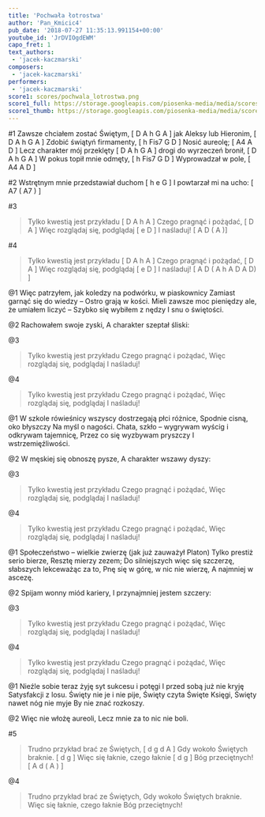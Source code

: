 ```yaml
---
title: 'Pochwała łotrostwa'
author: 'Pan_Kmicic4'
pub_date: '2018-07-27 11:35:13.991154+00:00'
youtube_id: 'JrDVIOgdEWM'
capo_fret: 1
text_authors:
 - 'jacek-kaczmarski'
composers:
 - 'jacek-kaczmarski'
performers:
 - 'jacek-kaczmarski'
score1: scores/pochwala_lotrostwa.png
score1_full: https://storage.googleapis.com/piosenka-media/media/scores/pochwala_lotrostwa.png
score1_thumb: https://storage.googleapis.com/piosenka-media/media/scores/pochwala_lotrostwa.png.180x0_q85_upscale.png
---
```


#1
Zawsze chciałem zostać Świętym, [ D A h G A ]
 jak Aleksy lub Hieronim, [ D A h G A ]
Zdobić świątyń firmamenty, [ h Fis7 G D ]
Nosić aureolę; [ A4 A D ]
Lecz charakter mój przeklęty [ D A h G A ]
drogi do wyrzeczeń bronił, [  D A h G A ] 
W pokus topił mnie odmęty, [ h Fis7 G D ]
Wyprowadzał w pole, [ A4 A D ]

#2
Wstrętnym mnie przedstawiał duchom [ h e G ]
I powtarzał mi na ucho: [ A7 ( A7 ) ]

#3
>Tylko kwestią jest przykładu [ D A h A ]
>Czego pragnąć i pożądać, [ D A ]
>Więc rozglądaj się, podglądaj [ e D ]
>I naśladuj! [ A D ( A )]

#4
>Tylko kwestią jest przykładu [ D A h A ]
>Czego pragnąć i pożądać, [ D A ]
>Więc rozglądaj się, podglądaj [ e D ]
>I naśladuj! [ A D ( A h A D A D) ]

@1
Więc patrzyłem, jak koledzy 
na podwórku, w piaskownicy
Zamiast garnąć się do wiedzy –
Ostro grają w kości.
Mieli zawsze moc pieniędzy 
ale, że umiałem liczyć –
Szybko się wybiłem z nędzy
I snu o świętości.

@2
Rachowałem swoje zyski,
A charakter szeptał śliski:

@3
>Tylko kwestią jest przykładu
>Czego pragnąć i pożądać,
>Więc rozglądaj się, podglądaj
>I naśladuj!

@4
>Tylko kwestią jest przykładu
>Czego pragnąć i pożądać,
>Więc rozglądaj się, podglądaj
>I naśladuj!

@1
W szkole rówieśnicy wszyscy 
dostrzegają płci różnice,
Spodnie cisną, oko błyszczy
Na myśl o nagości.
Chata, szkło – wygrywam wyścig
 i odkrywam tajemnicę,
Przez co się wyzbywam pryszczy
I wstrzemięźliwości.

@2
W męskiej się obnoszę pysze,
A charakter wszawy dyszy:

@3
>Tylko kwestią jest przykładu
>Czego pragnąć i pożądać,
>Więc rozglądaj się, podglądaj
>I naśladuj!

@4
>Tylko kwestią jest przykładu
>Czego pragnąć i pożądać,
>Więc rozglądaj się, podglądaj
>I naśladuj!

@1
Społeczeństwo – wielkie zwierzę
 (jak już zauważył Platon)
Tylko prestiż serio bierze,
Resztę mierzy zezem;
Do silniejszych więc się szczerzę, 
słabszych lekceważąc za to,
Pnę się w górę, w nic nie wierzę,
A najmniej w ascezę.

@2
Spijam wonny miód kariery,
I przynajmniej jestem szczery:

@3
>Tylko kwestią jest przykładu
>Czego pragnąć i pożądać,
>Więc rozglądaj się, podglądaj
>I naśladuj!

@4
>Tylko kwestią jest przykładu
>Czego pragnąć i pożądać,
>Więc rozglądaj się, podglądaj
>I naśladuj!

@1
Nieźle sobie teraz żyję 
syt sukcesu i potęgi
I przed sobą już nie kryję
Satysfakcji z losu.
Święty nie je i nie pije, 
Święty czyta Święte Księgi,
Święty nawet nóg nie myje
By nie znać rozkoszy.

@2
Więc nie włożę aureoli,
Lecz mnie za to nic nie boli.

#5
>Trudno przykład brać ze Świętych, [ d g d A ]
>Gdy wokoło Świętych braknie. [ d g ]
>Więc się łaknie, czego łaknie [ d g ]
>Bóg przeciętnych! [ A d ( A ) ]

@4
>Trudno przykład brać ze Świętych, 
>Gdy wokoło Świętych braknie.
>Więc się łaknie, czego łaknie
>Bóg przeciętnych!